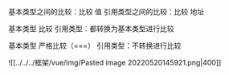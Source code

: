 基本类型之间的比较：比较 值
引用类型之间的比较：比较 地址

基本类型 比较 引用类型：都转换为基本类型进行比较

基本类型 严格比较（\=\=\=） 引用类型：不转换进行比较


![[../../../框架/vue/img/Pasted image 20220520145921.png|400]]